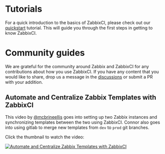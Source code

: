 # Tutorials

For a quick introduction to the basics of ZabbixCI, please check out our [quickstart](quickstart.md) tutorial. This will guide you through the first steps in getting to know ZabbixCI.

# Community guides
We are grateful for the community around Zabbix and ZabbixCI for any contributions about how you use ZabbixCI. If you have any content that you would like to share, drop us a message in the [discussions](https://github.com/retigra/ZabbixCI/discussions) or submit a PR with your addition.

## Automate and Centralize Zabbix Templates with ZabbixCI
This video by [@mcbrineellis](https://www.github.com/mcbrineellis) goes into setting up two Zabbix instances and synchronizing templates between the two using ZabbixCI. Connor also goes into using gitlab to merge new templates from `dev` to `prod` git branches.

Click the thumbnail to watch the video:

[![Automate and Centralize Zabbix Templates with ZabbixCI](https://img.youtube.com/vi/FSdetMaVXP0/default.jpg)](https://youtu.be/FSdetMaVXP0)



